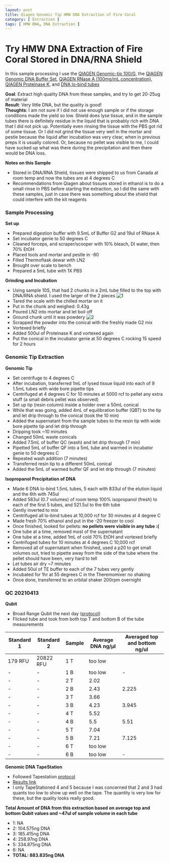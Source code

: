 ```yaml
---
layout: post
title: Qiagen Genomic Tip HMW DNA Extraction of Fire Coral
category: [ Extraction ]
tags: [ HMW DNA, DNA Extraction ]
---
```


# Try HMW DNA Extraction of Fire Coral Stored in DNA/RNA Shield

In this sample processing I use the [QIAGEN Genomic-tip 100/G](https://www.qiagen.com/us/products/discovery-and-translational-research/dna-rna-purification/dna-purification/genomic-dna/qiagen-genomic-tip-100g/#orderinginformation), the [QIAGEN Genomic DNA Buffer Set](https://www.qiagen.com/us/products/discovery-and-translational-research/dna-rna-purification/dna-purification/genomic-dna/blood-and-cell-culture-dna-midi-kit/#orderinginformation), [QIAGEN RNase A (100mg/mL concentration)](https://www.qiagen.com/us/products/discovery-and-translational-research/lab-essentials/enzymes/rnase-a/?clear=true#orderinginformation), [QIAGEN Proteinase K](https://www.qiagen.com/us/products/discovery-and-translational-research/lab-essentials/enzymes/qiagen-proteinase-k/?clear=true#orderinginformation), and [DNA lo-bind tubes](https://online-shop.eppendorf.us/US-en/Laboratory-Consumables-44512/Tubes-44515/DNA-LoBind-Tubes-PF-56252.html)


**Goal**: Extract high quality DNA from these samples, and try to get 20-25ug of material    
**Result**: Very little DNA, but the quality is good!  
**Thoughts**: I am not sure if I did not use enough sample or if the storage conditions made the yield so low. Shield does lyse tissue, and in the sample tubes there is definitely residue in the liquid that is probably rich with DNA that I did not pick up. Potentially even rinsing the tissue with the PBS got rid of some tissue. Or I did not grind the tissue very well in the mortar and pestle because the liquid after incubation was very clear, when in previous preps it is usually colored. Or, because no pellet was visible to me, I could have sucked up what was there during the precipitation and then there would be DNA loss.

**Notes on this Sample**  
- Stored in DNA/RNA Shield, tissues were shipped to us from Canada at room temp and now the tubes are at 4 degrees C
- Recommendations from Qiagen about tissues stored in ethanol is to do a small rinse in PBS before starting the extraction, so I did the same with these samples, just in case there was something about the shield that could interfere with the kit reagents


### Sample Processing

**Set up**

- Prepared digestion buffer with 9.5mL of Buffer G2 and 19ul of RNase A
- Set incubator genie to 50 degrees C
- Cleaned forceps, and scraper/scooper with 10% bleach, DI water, then 70% EtOH
- Placed tools and mortar and pestle in -80
- Filled Thermoflask dewar with LN2
- Brought over scale to bench
- Prepared a 5mL tube with 1X PBS

**Grinding and Incubation**

- Using sample 10S, that had 2 chunks in a 2mL tube filled to the top with DNA/RNA shield. I used the larger of the 2 pieces
![1](https://raw.githubusercontent.com/meschedl/MESPutnam_Open_Lab_Notebook/master/images/IMG_5200.jpg)
- Tared the scale with the chilled mortar on it
- Put in the chunk and weighed: 0.43g
- Poured LN2 into mortar and let boil off
- Ground chunk until it was powdery
![2](https://raw.githubusercontent.com/meschedl/MESPutnam_Open_Lab_Notebook/master/images/IMG_5201.jpg)
- Scrapped the powder into the conical with the freshly made G2 mix
- Vortexed briefly
- Added 500ul of Proteinase K and vortexed again
- Put the conical in the incubator genie at 50 degrees C rocking 15 speed for 2 hours

### Genomic Tip Extraction

**Genomic Tip**

- Set centrifuge to 4 degrees C
- After incubation, transferred 1mL of lysed tissue liquid into each of 9 1.5mL tubes with wide bore pipette tips
- Centrifuged at 4 degrees C for 10 minutes at 5000 rcf to pellet any extra stuff (a small debris pellet was observed)
- Set up tip (resin column) inside a holder over a 50mL conical
- While that was going, added 4mL of equilibration buffer (QBT) to the tip and let drip through to the conical (took the 10 min)
- Added the supernatant from the sample tubes to the resin tip with  wide bore pipette tip and let drip through
- Dripping took ~10 minutes
- Changed 50mL waste conicals
- Added 7.5mL of buffer QC (wash) and let drip through (7 min)
- Pipetted 5mL of buffer QF into a 5mL tube and warmed in incubator genie to 50 degrees C
- Repeated wash addition (7 minutes)
- Transferred resin tip to a different 50mL conical
- Added the 5mL of warmed buffer QF and let drip through (7 minutes)

**Isopropanol Precipitation of DNA**

- Made 6 DNA lo-bind 1.5mL tubes, 5 each with 833ul of the elution liquid and the 6th with 745ul
- Added 583ul (0.7 volumes) of room temp 100% isopropanol (fresh) to each of the first 5 tubes, and 521.5ul to the 6th tube
- Gently inverted to mix
- Centrifuged all lo-bind tubes at 10,000 rcf for 30 minutes at 4 degree C
- Made fresh 70% ethanol and put in the -20 freezer to cool
- Once finished, looked for pellets: **no pellets were visible in any tube :(**
- One tube at a time, removed most of the supernatant
- One tube at a time, added 1mL of cold 70% EtOH and vortexed briefly
- Centrifuged tubes for 10 minutes at 4 degrees C 10,000 rcf
- Removed all of supernatant when finished, used a p20 to get small volumes out, tried to pipette away from the side of the tube where the pellet should have been, very hard to tell
- Let tubes air dry ~7 minutes
- Added 50ul of TE buffer to each of the 7 tubes very gently
- Incubated for 1hr at 55 degrees C in the Theremomixer no shaking
- Once done, transferred to an orbital shaker 200rpm overnight

### QC 20210413

**Qubit**

- Broad Range Qubit the next day ([protocol](https://github.com/meschedl/PPP-Lab-Resources/blob/master/Protocols/Qubit-Assay-Protocol.md))
- Flicked tube and took from both top T and bottom B of the tube measurements

|Standard 1|Standard 2|Sample|Average DNA ng/µl| Averaged top and bottom ng/ul|
|---|----|----|----|---|
|179 RFU|20822 RFU|1 T|too low||
|-|-|1 B|too low|-|
|-|-|2 T|2.02||
|-|-|2 B|2.43|2.225|
|-|-|3 T|3.66||
|-|-|3 B|4.23|3.945|
|-|-|4 T|5.52||
|-|-|4 B|5.5|5.51|
|-|-|5 T|7.04||
|-|-|5 B|7.21|7.125|
|-|-|6 T|too low||
|-|-|6 B|too low|-|

**Genomic DNA TapeStation**

- Followed Tapestation [protocol](https://meschedl.github.io/MESPutnam_Open_Lab_Notebook/DNA-Tapestation/)
- [Results link](https://github.com/meschedl/MESPutnam_Open_Lab_Notebook/blob/master/tapestation_pdfs/2021-04-13%20-%2010.15.10.pdf)
- I only TapeStationed 4 and 5 because I was concerned that 2 and 3 had quants too low to show up well on the tape. The quantity is very low for these, but the quality looks really good.

**Total Amount of DNA from this extraction based on average top and bottom Qubit values and ~47ul of sample volume in each tube**
- 1: NA
- 2: 104.575ng DNA
- 3: 185.415ng DNA
- 4: 258.97ng DNA
- 5: 334.875ng DNA
- 6: NA
- **TOTAL: 883.835ng DNA**
